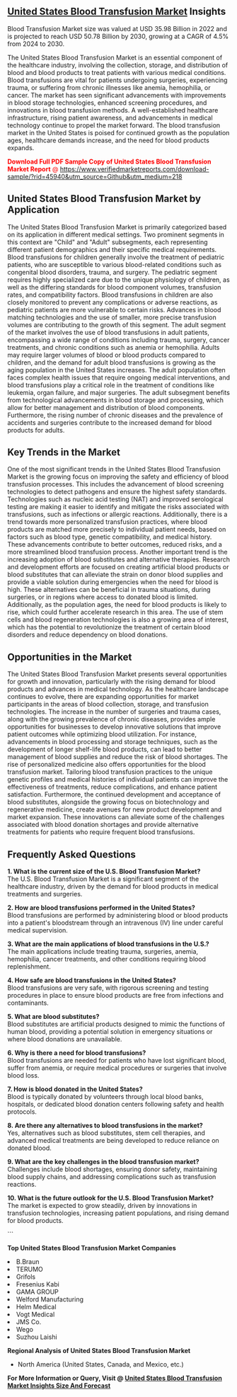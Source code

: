 <h2><a href="https://www.verifiedmarketreports.com/download-sample/?rid=45940&amp;utm_source=Github&amp;utm_medium=218" target="_blank">United States Blood Transfusion Market</a> Insights</h2><p>Blood Transfusion Market size was valued at USD 35.98 Billion in 2022 and is projected to reach USD 50.78 Billion by 2030, growing at a CAGR of 4.5% from 2024 to 2030.</p><p> <p>The United States Blood Transfusion Market is an essential component of the healthcare industry, involving the collection, storage, and distribution of blood and blood products to treat patients with various medical conditions. Blood transfusions are vital for patients undergoing surgeries, experiencing trauma, or suffering from chronic illnesses like anemia, hemophilia, or cancer. The market has seen significant advancements with improvements in blood storage technologies, enhanced screening procedures, and innovations in blood transfusion methods. A well-established healthcare infrastructure, rising patient awareness, and advancements in medical technology continue to propel the market forward. The blood transfusion market in the United States is poised for continued growth as the population ages, healthcare demands increase, and the need for blood products expands. <p><span class=""><span style="color: #ff0000;"><strong>Download Full PDF Sample Copy of United States Blood Transfusion Market Report</strong> @ </span><a href="https://www.verifiedmarketreports.com/download-sample/?rid=45940&amp;utm_source=Github&amp;utm_medium=218" target="_blank">https://www.verifiedmarketreports.com/download-sample/?rid=45940&amp;utm_source=Github&amp;utm_medium=218</a></span></p></p> <h2>United States Blood Transfusion Market by Application</h2> <p>The United States Blood Transfusion Market is primarily categorized based on its application in different medical settings. Two prominent segments in this context are "Child" and "Adult" subsegments, each representing different patient demographics and their specific medical requirements. Blood transfusions for children generally involve the treatment of pediatric patients, who are susceptible to various blood-related conditions such as congenital blood disorders, trauma, and surgery. The pediatric segment requires highly specialized care due to the unique physiology of children, as well as the differing standards for blood component volumes, transfusion rates, and compatibility factors. Blood transfusions in children are also closely monitored to prevent any complications or adverse reactions, as pediatric patients are more vulnerable to certain risks. Advances in blood matching technologies and the use of smaller, more precise transfusion volumes are contributing to the growth of this segment. The adult segment of the market involves the use of blood transfusions in adult patients, encompassing a wide range of conditions including trauma, surgery, cancer treatments, and chronic conditions such as anemia or hemophilia. Adults may require larger volumes of blood or blood products compared to children, and the demand for adult blood transfusions is growing as the aging population in the United States increases. The adult population often faces complex health issues that require ongoing medical interventions, and blood transfusions play a critical role in the treatment of conditions like leukemia, organ failure, and major surgeries. The adult subsegment benefits from technological advancements in blood storage and processing, which allow for better management and distribution of blood components. Furthermore, the rising number of chronic diseases and the prevalence of accidents and surgeries contribute to the increased demand for blood products for adults. <h2>Key Trends in the Market</h2> <p>One of the most significant trends in the United States Blood Transfusion Market is the growing focus on improving the safety and efficiency of blood transfusion processes. This includes the advancement of blood screening technologies to detect pathogens and ensure the highest safety standards. Technologies such as nucleic acid testing (NAT) and improved serological testing are making it easier to identify and mitigate the risks associated with transfusions, such as infections or allergic reactions. Additionally, there is a trend towards more personalized transfusion practices, where blood products are matched more precisely to individual patient needs, based on factors such as blood type, genetic compatibility, and medical history. These advancements contribute to better outcomes, reduced risks, and a more streamlined blood transfusion process. Another important trend is the increasing adoption of blood substitutes and alternative therapies. Research and development efforts are focused on creating artificial blood products or blood substitutes that can alleviate the strain on donor blood supplies and provide a viable solution during emergencies when the need for blood is high. These alternatives can be beneficial in trauma situations, during surgeries, or in regions where access to donated blood is limited. Additionally, as the population ages, the need for blood products is likely to rise, which could further accelerate research in this area. The use of stem cells and blood regeneration technologies is also a growing area of interest, which has the potential to revolutionize the treatment of certain blood disorders and reduce dependency on blood donations. <h2>Opportunities in the Market</h2> <p>The United States Blood Transfusion Market presents several opportunities for growth and innovation, particularly with the rising demand for blood products and advances in medical technology. As the healthcare landscape continues to evolve, there are expanding opportunities for market participants in the areas of blood collection, storage, and transfusion technologies. The increase in the number of surgeries and trauma cases, along with the growing prevalence of chronic diseases, provides ample opportunities for businesses to develop innovative solutions that improve patient outcomes while optimizing blood utilization. For instance, advancements in blood processing and storage techniques, such as the development of longer shelf-life blood products, can lead to better management of blood supplies and reduce the risk of blood shortages. The rise of personalized medicine also offers opportunities for the blood transfusion market. Tailoring blood transfusion practices to the unique genetic profiles and medical histories of individual patients can improve the effectiveness of treatments, reduce complications, and enhance patient satisfaction. Furthermore, the continued development and acceptance of blood substitutes, alongside the growing focus on biotechnology and regenerative medicine, create avenues for new product development and market expansion. These innovations can alleviate some of the challenges associated with blood donation shortages and provide alternative treatments for patients who require frequent blood transfusions. <h2>Frequently Asked Questions</h2> <p><strong>1. What is the current size of the U.S. Blood Transfusion Market?</strong><br> The U.S. Blood Transfusion Market is a significant segment of the healthcare industry, driven by the demand for blood products in medical treatments and surgeries.</p> <p><strong>2. How are blood transfusions performed in the United States?</strong><br> Blood transfusions are performed by administering blood or blood products into a patient's bloodstream through an intravenous (IV) line under careful medical supervision.</p> <p><strong>3. What are the main applications of blood transfusions in the U.S.?</strong><br> The main applications include treating trauma, surgeries, anemia, hemophilia, cancer treatments, and other conditions requiring blood replenishment.</p> <p><strong>4. How safe are blood transfusions in the United States?</strong><br> Blood transfusions are very safe, with rigorous screening and testing procedures in place to ensure blood products are free from infections and contaminants.</p> <p><strong>5. What are blood substitutes?</strong><br> Blood substitutes are artificial products designed to mimic the functions of human blood, providing a potential solution in emergency situations or where blood donations are unavailable.</p> <p><strong>6. Why is there a need for blood transfusions?</strong><br> Blood transfusions are needed for patients who have lost significant blood, suffer from anemia, or require medical procedures or surgeries that involve blood loss.</p> <p><strong>7. How is blood donated in the United States?</strong><br> Blood is typically donated by volunteers through local blood banks, hospitals, or dedicated blood donation centers following safety and health protocols.</p> <p><strong>8. Are there any alternatives to blood transfusions in the market?</strong><br> Yes, alternatives such as blood substitutes, stem cell therapies, and advanced medical treatments are being developed to reduce reliance on donated blood.</p> <p><strong>9. What are the key challenges in the blood transfusion market?</strong><br> Challenges include blood shortages, ensuring donor safety, maintaining blood supply chains, and addressing complications such as transfusion reactions.</p> <p><strong>10. What is the future outlook for the U.S. Blood Transfusion Market?</strong><br> The market is expected to grow steadily, driven by innovations in transfusion technologies, increasing patient populations, and rising demand for blood products.</p> ```</p><p><strong>Top United States Blood Transfusion Market Companies</strong></p><div data-test-id=""><p><li>B.Braun</li><li> TERUMO</li><li> Grifols</li><li> Fresenius Kabi</li><li> GAMA GROUP</li><li> Welford Manufacturing</li><li> Helm Medical</li><li> Vogt Medical</li><li> JMS Co.</li><li> Wego</li><li> Suzhou Laishi</li></p><div><strong>Regional Analysis of&nbsp;United States Blood Transfusion Market</strong></div><ul><li dir="ltr"><p dir="ltr">North America&nbsp;(United States, Canada, and Mexico, etc.)</p></li></ul><p><strong>For More Information or Query, Visit @&nbsp;</strong><strong><a href="https://www.verifiedmarketreports.com/product/global-blood-transfusion-market-2019-by-manufacturers-regions-type-and-application-forecast-to-2024/?utm_source=Github&amp;utm_medium=218" target="_blank">United States Blood Transfusion Market Insights Size And Forecast</a></strong></p></div>
